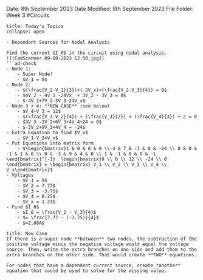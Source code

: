 Date: 8th September 2023
Date Modified: 8th September 2023
File Folder: Week 3
#Circuits

```ad-abstract
title: Today's Topics
collapse: open

- Dependent Sources for Nodal Analysis

```

```ad-example
Find the current $I_0$ in the circuit using nodal analysis.
![[CamScanner 09-08-2023 12.50.jpg]]
```ad-check
- Node 1:
	- Super Node!
	- $V_1 = 9$
- Node 2:
	- $(\frac{V_2-V_1}{3})+(-2V_x)+(\frac{V_2-V_3}{4}) = 0$
	- $4V_2 - 4v_1 -24Vx_ + 3V_2 - 3V_3 = 0$
	- $-4V_1+7V_2-3V_3-24V_x$
- Node 3 + 4: **NEW CASE** (see below)
	- $V_4-V_3 = 12$
	- $(\frac{V_3-V_2}{4}) + (\frac{V_3}{2}) + (\frac{V_4}{3}) + 2 = 0
	- $3V_3 -3V_2+6V_3+4V_4+24 = 0$
	- $-3V_2+9V_3+4V_4 = -24$
- Extra Equation to find $V_x$
	- $V_1-V_2=V_x$
- Put Equations into matrix form
	- $\begin{bmatrix}1 & 0 & 0 & 0 \\-4 & 7 & -3 & 0 & -24 \\ 0 & 0 & -1 & 1 & 0 \\ 0 & -3 & 9 & 4 & 0 \\ 1 & -1 & 0 & 0 & -1 \end{bmatrix}^{-1}  \begin{bmatrix}9 \\ 0 \\ 12 \\ -24 \\ 0 \end{bmatrix} = \begin{bmatrix} V_1 \\ V_2 \\ V_3 \\ V_4 \\ V_x\end{bmatrix}$
- Voltages
	- $V_1 = 9$
	- $V_2 = 7.77$
	- $V_3 = -3.75$
	- $V_4 = 8.25$
	- $V_x = 1.23$
- Find $I_0$
	- $I_0 = \frac{V_2 - V_3}{4}$
	- $= \frac{7.77 - (-3.75)}{4}$
	- $=2.88A$
```


```ad-important
title: New Case
If there is a super node **between** two nodes, the subtraction of the positive voltage minus the negative voltage would equal the voltage source. Then, write the extra branches on one side and add them to the extra branches on the other side. That would create **TWO** equations.
```

```ad-summary
For nodes that have a dependent current source, create *another* equation that could be used to solve for the missing value. 
```
